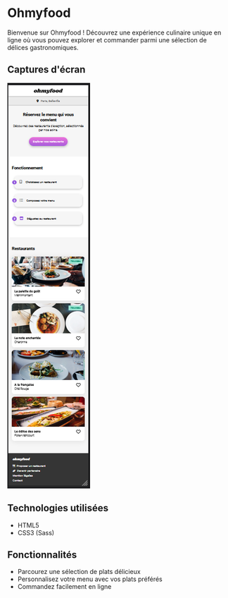 # Ohmyfood

Bienvenue sur Ohmyfood ! Découvrez une expérience culinaire unique en ligne où vous pouvez explorer et commander parmi une sélection de délices gastronomiques.

## Captures d'écran

![Capture d'écran 1](/screenshot/Capture.PNG)

## Technologies utilisées

- HTML5
- CSS3 (Sass)

## Fonctionnalités

- Parcourez une sélection de plats délicieux
- Personnalisez votre menu avec vos plats préférés
- Commandez facilement en ligne
